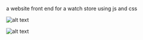a website front end for a watch store using js and css

![alt text](https://i.imgur.com/WXvjcfg.png "Home")

![alt text](https://i.imgur.com/XOgozjh.png "Store")
